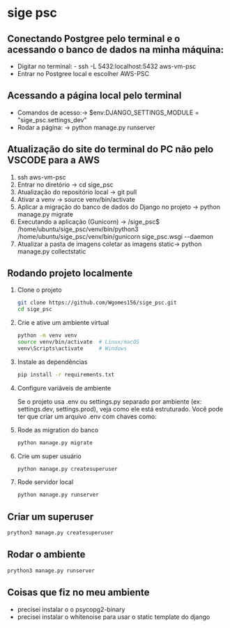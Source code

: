 # sige psc

## Conectando Postgree pelo terminal e o acessando o banco de dados na minha máquina:
- Digitar no terminal: - ssh -L 5432:localhost:5432 aws-vm-psc
- Entrar no Postgree local e escolher AWS-PSC

## Acessando a página local pelo terminal
- Comandos de acesso:-> $env:DJANGO_SETTINGS_MODULE = "sige_psc.settings_dev"
- Rodar a página: -> python manage.py runserver

## Atualização do site do terminal do PC não pelo VSCODE para a AWS
1. ssh aws-vm-psc
2. Entrar no diretório -> cd sige_psc
3. Atualização do repositório local -> git pull
4. Ativar a venv -> source venv/bin/activate
5. Aplicar a migração do banco de dados do Django no projeto -> python manage.py migrate
6. Executando a aplicação (Gunicorn) -> /sige_psc$ /home/ubuntu/sige_psc/venv/bin/python3 /home/ubuntu/sige_psc/venv/bin/gunicorn sige_psc.wsgi --daemon
7. Atualizar a pasta de imagens coletar as imagens static-> python manage.py collectstatic

## Rodando projeto localmente
1. Clone o projeto

    ```sh
    git clone https://github.com/Wgomes156/sige_psc.git
    cd sige_psc
    ```

1. Crie e ative um ambiente virtual
    ```sh
    python -m venv venv
    source venv/bin/activate  # Linux/macOS
    venv\Scripts\activate     # Windows
    ```

1. Instale as dependências

    ```sh
    pip install -r requirements.txt
    ```

1. Configure variãveis de ambiente

    Se o projeto usa .env ou settings.py separado por ambiente (ex: settings.dev, settings.prod), veja como ele está estruturado. Você pode ter que criar um arquivo .env com chaves como:

1. Rode as migration do banco
    ```sh
    python manage.py migrate
    ```

1. Crie um super usuário
    ```sh
    python manage.py createsuperuser
    ```

1. Rode servidor local
    ```sh
    python manage.py runserver
    ```

## Criar um superuser

```sh
prython3 manage.py createsuperuser

```

## Rodar o ambiente

```sh
prython3 manage.py runserver

```

## Coisas que fiz no meu ambiente
- precisei instalar o o psycopg2-binary
- precisei instalar o whitenoise para usar o static template do django
